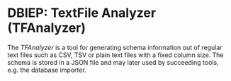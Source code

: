 # DBIEP: TextFile Analyzer (TFAnalyzer)

The *TFAnalyzer* is a tool for generating schema information out of regular text files such as CSV, TSV or plain text files with a fixed column size.
The schema is stored in a JSON file and may later used by succeeding tools, e.g. the database importer.

